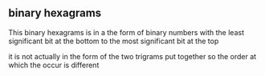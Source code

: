 ## binary hexagrams

This binary hexagrams is in a the form of binary numbers with the least significant bit at the bottom to the most significant bit at the top

it is not actually in the form of the two trigrams put together so the order at which the occur is different
